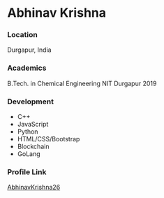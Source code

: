 # Abhinav Krishna

### Location

Durgapur, India

### Academics

B.Tech. in Chemical Engineering NIT Durgapur 2019 

### Development

- C++
- JavaScript
- Python
- HTML/CSS/Bootstrap
- Blockchain
- GoLang

### Profile Link

[AbhinavKrishna26](https://github.com/AbhinavKrishna26)
